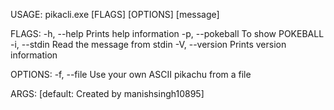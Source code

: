 USAGE:
    pikacli.exe [FLAGS] [OPTIONS] [message]

FLAGS:
    -h, --help        Prints help information
    -p, --pokeball    To show POKEBALL
    -i, --stdin       Read the message from stdin
    -V, --version     Prints version information

OPTIONS:
    -f, --file <file>    Use your own ASCII pikachu from a file

ARGS:
    <message>     [default: Created by manishsingh10895]